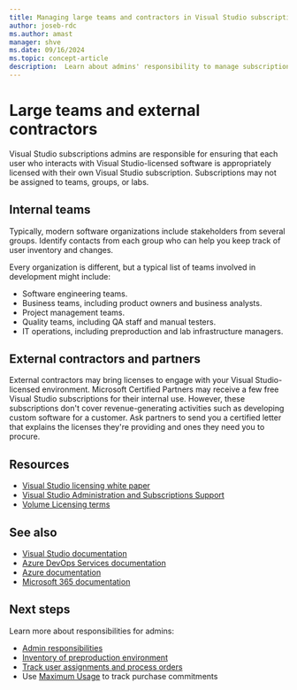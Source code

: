 ```yaml
---
title: Managing large teams and contractors in Visual Studio subscriptions | Visual Studio Marketplace
author: joseb-rdc
ms.author: amast
manager: shve
ms.date: 09/16/2024
ms.topic: concept-article
description:  Learn about admins' responsibility to manage subscriptions for large teams and external contractors.
---
```


# Large teams and external contractors

Visual Studio subscriptions admins are responsible for ensuring that each user who interacts with Visual Studio-licensed software is appropriately licensed with their own Visual Studio subscription.  Subscriptions may not be assigned to teams, groups, or labs.  

## Internal teams

Typically, modern software organizations include stakeholders from several groups. Identify contacts from each group who can help you keep track of user inventory and changes.

Every organization is different, but a typical list of teams involved in development might include:
+ Software engineering teams.
+ Business teams, including product owners and business analysts.
+ Project management teams.
+ Quality teams, including QA staff and manual testers.
+ IT operations, including preproduction and lab infrastructure managers.

## External contractors and partners

External contractors may bring licenses to engage with your Visual Studio-licensed environment. Microsoft Certified Partners may receive a few free Visual Studio subscriptions for their internal use. However, these subscriptions don't cover revenue-generating activities such as developing custom software for a customer. Ask partners to send you a certified letter that explains the licenses they're providing and ones they need you to procure.

## Resources

+ [Visual Studio licensing white paper](https://visualstudio.microsoft.com/wp-content/uploads/2019/06/Visual-Studio-Licensing-Whitepaper-May-2019.pdf)
+ [Visual Studio Administration and Subscriptions Support](https://aka.ms/vsadminhelp)
+ [Volume Licensing terms](https://www.microsoft.com/licensing/docs/view/Product-Terms)

## See also

+ [Visual Studio documentation](/visualstudio/)
+ [Azure DevOps Services documentation](/azure/devops/)
+ [Azure documentation](/azure/)
+ [Microsoft 365 documentation](/microsoft-365/)

## Next steps

Learn more about responsibilities for admins:
+ [Admin responsibilities](admin-responsibilities.md)
+ [Inventory of preproduction environment](admin-inventory.md)
+ [Track user assignments and process orders](assignments-orders.md)
+ Use [Maximum Usage](maximum-usage.md) to track purchase commitments
